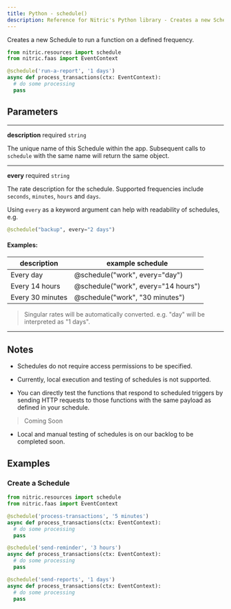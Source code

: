```yaml
---
title: Python - schedule()
description: Reference for Nitric's Python library - Creates a new Schedule to run a function on a defined frequency.
---
```


Creates a new Schedule to run a function on a defined frequency.

```python
from nitric.resources import schedule
from nitric.faas import EventContext

@schedule('run-a-report', '1 days')
async def process_transactions(ctx: EventContext):
  # do some processing
  pass
```

## Parameters

---

**description** required `string`

The unique name of this Schedule within the app. Subsequent calls to `schedule` with the same name will return the same object.

---

**every** required `string`

The rate description for the schedule. Supported frequencies include `seconds`, `minutes`, `hours` and `days`.

Using `every` as a keyword argument can help with readability of schedules, e.g.

```python
@schedule("backup", every="2 days")
```

#### Examples:

| description      | example schedule                    |
| ---------------- | ----------------------------------- |
| Every day        | @schedule("work", every="day")      |
| Every 14 hours   | @schedule("work", every="14 hours") |
| Every 30 minutes | @schedule("work", "30 minutes")     |

> Singular rates will be automatically converted. e.g. "day" will be interpreted as "1 days".

---

## Notes

- Schedules do not require access permissions to be specified.

- Currently, local execution and testing of schedules is not supported.

- You can directly test the functions that respond to scheduled triggers by sending HTTP requests to those functions with the same payload as defined in your schedule.

> Coming Soon

- Local and manual testing of schedules is on our backlog to be completed soon.

## Examples

### Create a Schedule

```python
from nitric.resources import schedule
from nitric.faas import EventContext

@schedule('process-transactions', '5 minutes')
async def process_transactions(ctx: EventContext):
  # do some processing
  pass

@schedule('send-reminder', '3 hours')
async def process_transactions(ctx: EventContext):
  # do some processing
  pass

@schedule('send-reports', '1 days')
async def process_transactions(ctx: EventContext):
  # do some processing
  pass
```
